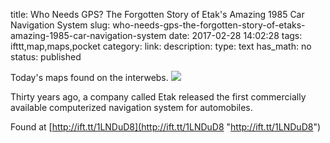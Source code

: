 title: Who Needs GPS? The Forgotten Story of Etak's Amazing 1985 Car Navigation System
slug: who-needs-gps-the-forgotten-story-of-etaks-amazing-1985-car-navigation-system
date: 2017-02-28 14:02:28
tags: ifttt,map,maps,pocket
category: 
link: 
description: 
type: text
has_math: no
status: published

Today's maps found on the interwebs. ![](http://ift.tt/2mDDtsF)  
  

Thirty years ago, a company called Etak released the first commercially available computerized navigation system for automobiles.  
  

Found at [http://ift.tt/1LNDuD8](http://ift.tt/1LNDuD8 "http://ift.tt/1LNDuD8")



